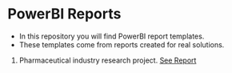 # PowerBI Reports
- In this repository you will find PowerBI report templates.
- These templates come from reports created for real solutions.

1. Pharmaceutical industry research project. [See Report](https://app.powerbi.com/view?r=eyJrIjoiNjVmNGVkZTktMjRmNS00MDNhLTllMjAtNzViZmI0YTYwYmY3IiwidCI6IjliNmJkZmU4LTdkY2UtNDkxYy05YzIyLTYyMTRlMjM0NzhmMyIsImMiOjh9&pageName=ReportSectiond0a5609fa68e52ab8983)
